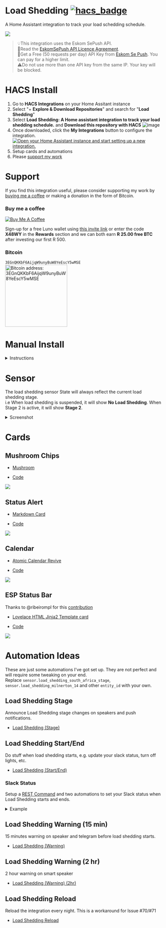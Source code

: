 # Load Shedding [![hacs_badge](https://img.shields.io/badge/HACS-Default-41BDF5.svg)](https://github.com/hacs/integration)

A Home Assistant integration to track your load schedding schedule.

<img src="img/preview.png" width="auto" height="auto"/>


>💡This integration uses the Eskom SePush API.  
>🚨Read the [EskomSePush API Licence Agreement](https://esp.info/license-agreement).  
>🔑Get a Free (50 requests per day) API Key from [Eskom Se Push](https://eskomsepush.gumroad.com/l/api).  You can pay for a higher limit.  
>⚠️Do not use more than one API key from the same IP.  Your key will be blocked.

# HACS Install 
1. Go to **HACS Integrations** on your Home Assitant instance
2. Select "+ **Explore & Download Repositories**" and search for "**Load Shedding**"
3. Select **Load Shedding: A Home assistant integration to track your load shedding schedule.** and **Download this repository with HACS**
![image](https://user-images.githubusercontent.com/2578772/167293308-d3ef2131-bc71-431e-a1ff-6e02f02af000.png)
4. Once downloaded, click the **My Integrations** button to configure the integration.  
[![Open your Home Assistant instance and start setting up a new integration.](https://my.home-assistant.io/badges/config_flow_start.svg)](https://my.home-assistant.io/redirect/config_flow_start/?domain=load_shedding)
5. Setup cards and automations
6. Please [support my work](https://github.com/wernerhp/ha.integration.load_shedding/blob/master/README.md#support)

# Support 
If you find this integration useful, please consider supporting my work by [buying me a coffee](https://www.buymeacoffee.com/wernerhp) or making a donation in the form of Bitcoin.


### Buy me a coffee
<a href="https://www.buymeacoffee.com/wernerhp" target="_blank"><img src="https://www.buymeacoffee.com/assets/img/custom_images/orange_img.png" alt="Buy Me A Coffee" style="height: auto !important;width: auto !important;" ></a>

Sign-up for a free Luno wallet using [this invite link](http://www.luno.com/invite/X48WY) or enter the code **X48WY** in the **Rewards** section and we can both earn **R 25.00 free BTC** after investing our first R 500.

### Bitcoin
`3EGnQKKbF6AijqW9unyBuW8YeEscY5wMSE`  
<img width="200" alt="Bitcoin address: 3EGnQKKbF6AijqW9unyBuW8YeEscY5wMSE" src="img/img_9.png">


# Manual Install
<details>
<summary>Instructions</summary>

1. Download and unzip to your Home Assistant `config/custom_components` folder.
  <details>
  <summary>Screenshot</summary>
  
![image](https://user-images.githubusercontent.com/2578772/164681660-57d56fc4-4713-4be5-9ef1-bf2f7cf96b64.png)
  </details>
  
2. Restart Home Assistant.
3. Go to Settings > Devices & Services > + Add Integration

[![Open your Home Assistant instance and start setting up a new integration.](https://my.home-assistant.io/badges/config_flow_start.svg)](https://my.home-assistant.io/redirect/config_flow_start/?domain=load_shedding)

5. Search for 'Load Shedding' and follow the config flow.
<details>
<summary>Screenshot</summary>
  
<img src="img/img_7.png" width="auto" height="auto"/>
  </details>

6. If you're coming from a previous version of this integration, you may need to delete the `.json` files in `/config/.cache`.
<details>
  <summary>Screenshot</summary>
  
![image](https://user-images.githubusercontent.com/2578772/164681929-e3afc6ea-5821-4ac5-8fa8-eee04c819eb6.png)
  </details>
</details>

# Sensor
The load shedding sensor State will always reflect the current load shedding stage.  
i.e When load shedding is suspended, it will show **No Load Shedding**.  When Stage 2 is active, it will show **Stage 2**.

<details>
  <summary>Screenshot</summary>

| <img src="img/img_5.png" width="auto" height="auto"/> | <img src="img/img_4.png" width="auto" height="auto"/> | 

<img src="img/img_6.png" width="auto" height="auto"/>

  </details>

# Cards

## Mushroom Chips
- [Mushroom](https://github.com/piitaya/lovelace-mushroom)

- [Code](examples/dashboards/mushroom_chips.yaml)  

<img src="img/mushroom_chips.png" width="auto" height="auto"/>


## Status Alert
- [Markdown Card](https://www.home-assistant.io/dashboards/markdown/)

- [Code](examples/dashboards/status_alert.yaml)  

<img src="img/status_alert.png" width="auto" height="auto"/>

## Calendar

- [Atomic Calendar Revive](https://github.com/totaldebug/atomic-calendar-revive)

- [Code](examples/dashboards/calendar.yaml)

<img src="img/calendar.png" width="auto" height="auto"/>

## ESP Status Bar
Thanks to @ribeirompl for this [contribution](https://github.com/wernerhp/ha.integration.load_shedding/issues/72#issuecomment-1712458448)

- [Lovelace HTML Jinja2 Template card](https://github.com/PiotrMachowski/Home-Assistant-Lovelace-HTML-Jinja2-Template-card)

- [Code](examples/dashboards/esp_status_bar.yaml)  

<img src="img/esp_status_bar.png" width="auto" height="auto"/>

# Automation Ideas
These are just some automations I've got set up.  They are not perfect and will require some tweaking on your end.    
Replace `sensor.load_shedding_south_africa_stage`, `sensor.load_shedding_milnerton_14` and other `entity_id` with your own.

## Load Shedding Stage
Announce Load Shedding stage changes on speakers and push notifications.
- [Load Shedding (Stage)](examples/automations/load_shedding_stage.yaml)

## Load Shedding Start/End
Do stuff when load shedding starts, e.g. update your slack status, turn off lights, etc.
- [Load Shedding (Start/End)](examples/automations/load_shedding_start_end.yaml)

### Slack Status

Setup a [REST Command](https://www.home-assistant.io/integrations/rest_command/) and two automations to set your Slack status when Load Shedding starts and ends.
<details>
<summary>Example</summary>

`secrets.yaml`
```yaml
slack_token: Bearer xoxp-XXXXXXXXXX-XXXXXXXXXXXX-XXXXXXXXXXXXX-XXXXXXXXXXXXXXXXXXXXXXXXXXXXXXXX
```  
`configuration.yaml`
```yaml
rest_command: 
    slack_status:
      url: https://slack.com/api/users.profile.set
      method: POST
      headers:
        authorization: !secret slack_token
        accept: "application/json, text/html"
      payload: '{"profile":{"status_text": "{{ status }}","status_emoji": "{{ emoji }}"}}'
      content_type: "application/json; charset=utf-8"
      verify_ssl: true
```

</details>


## Load Shedding Warning (15 min)
15 minutes warning on speaker and telegram before load shedding starts.
- [Load Shedding (Warning)](examples/automations/load_shedding_warning.yaml)

## Load Shedding Warning (2 hr)
2 hour warning on smart speaker
- [Load Shedding (Warning) (2hr)](examples/automations/load_shedding_warning_2hr.yaml)

## Load Shedding Reload
Reload the integration every night.  This is a workaround for Issue #70/#71
- [Load Shedding Reload](examples/automations/load_shedding_reload.yaml)
